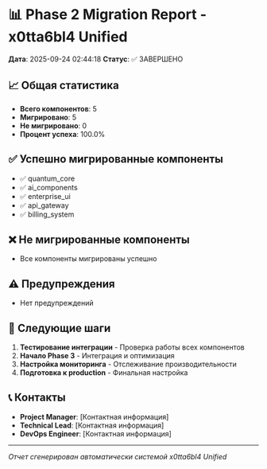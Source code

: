 # 📊 Phase 2 Migration Report - x0tta6bl4 Unified

**Дата**: 2025-09-24 02:44:18
**Статус**: ✅ ЗАВЕРШЕНО

## 📈 Общая статистика

- **Всего компонентов**: 5
- **Мигрировано**: 5
- **Не мигрировано**: 0
- **Процент успеха**: 100.0%

## ✅ Успешно мигрированные компоненты

- ✅ quantum_core
- ✅ ai_components
- ✅ enterprise_ui
- ✅ api_gateway
- ✅ billing_system

## ❌ Не мигрированные компоненты

- Все компоненты мигрированы успешно

## ⚠️ Предупреждения

- Нет предупреждений

## 🎯 Следующие шаги

1. **Тестирование интеграции** - Проверка работы всех компонентов
2. **Начало Phase 3** - Интеграция и оптимизация
3. **Настройка мониторинга** - Отслеживание производительности
4. **Подготовка к production** - Финальная настройка

## 📞 Контакты

- **Project Manager**: [Контактная информация]
- **Technical Lead**: [Контактная информация]
- **DevOps Engineer**: [Контактная информация]

---
*Отчет сгенерирован автоматически системой x0tta6bl4 Unified*
